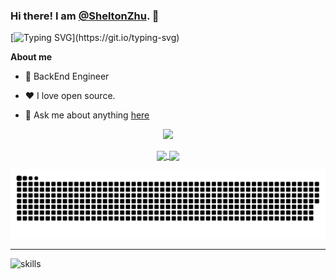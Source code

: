 ### Hi there! I am [@SheltonZhu](https://github.com/SheltonZhu). 👋

[![Typing SVG](https://readme-typing-svg.herokuapp.com?font=Fira+Code&pause=1000&width=435&lines=A+software+developer+from+China+%F0%9F%87%A8%F0%9F%87%B3.)](https://git.io/typing-svg)

**About me**

- 💼 BackEnd Engineer

- ❤️ I love open source. 
 
- 💬 Ask me about anything [here](https://github.com/SheltonZhu/SheltonZhu/issues)

<p align="center"> 
  <a href="https://profile-counter.glitch.me/SheltonZhu/count.svg">
    <img src="https://profile-counter.glitch.me/SheltonZhu/count.svg"/>
  </a>
</p>

<p align="center">
  <a href="https://github.com/anuraghazra/github-readme-stats">
    <img align="center" height="175" src="https://github-readme-stats.vercel.app/api?username=SheltonZhu&show_icons=true&theme=tokyonight&include_all_commits=true" />
  </a>
  <a href="https://github.com/anuraghazra/github-readme-stats">
    <img align="center" height="175" src="https://github-readme-stats.vercel.app/api/top-langs/?username=SheltonZhu&layout=compact&theme=tokyonight" />
  </a>
  <!--
  <br>
  <img src="http://github-readme-streak-stats.herokuapp.com?user=SheltonZhu&theme=dark" align="center" />
  -->
</p>
<p align="center"> 
  <a href="https://raw.githubusercontent.com/SheltonZhu/SheltonZhu/main/out/github-snake-drak.svg">
    <img src="https://raw.githubusercontent.com/SheltonZhu/SheltonZhu/main/out/github-snake-dark.svg"/>
  </a>
</p>

<hr>

![skills](https://skillicons.dev/icons?i=go,js,java,py,nodejs,lua,docker,k8s,nginx,mysql,mongo,redis,vue,html,css,git,linux,md,stackoverflow,vscode,vim,bash)

<!-- <p align="right">
 <a href="https://github.com/SheltonZhu" >
  <img src="https://img.shields.io/badge/dynamic/json?label=GitHub&suffix=%20followers&query=%24.data.totalSubs&url=https%3A%2F%2Fapi.spencerwoo.com%2Fsubstats%2F%3Fsource%3Dgithub%26queryKey%3DSheltonZhu&labelColor=282c34&color=353940&logo=github&longCache=true" />
 </a>
</p> -->
